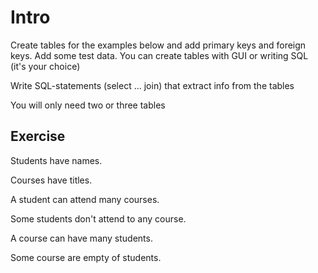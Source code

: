 # Intro

Create tables for the examples below and add primary keys and foreign keys. Add some test data. You can create tables with GUI or writing SQL (it's your choice)

Write SQL-statements (select ... join) that extract info from the tables

You will only need two or three tables

## Exercise

Students have names. 

Courses have titles.

A student can attend many courses. 

Some students don't attend to any course.

A course can have many students.

Some course are empty of students.